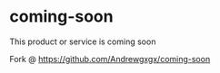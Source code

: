 # coming-soon
This product or service is coming soon

Fork @ https://github.com/Andrewgxgx/coming-soon
